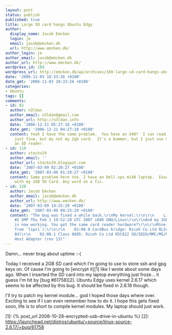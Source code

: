 ```yaml
---
layout: post
status: publish
published: true
title: Large SD card hangs Ubuntu Edgy
author:
  display_name: Jacob Emcken
  login: je
  email: jacob@emcken.dk
  url: http://www.emcken.dk/
author_login: je
author_email: jacob@emcken.dk
author_url: http://www.emcken.dk/
wordpress_id: 169
wordpress_url: http://emcken.dk/wp/archives/169-large-sd-card-hangs-ubuntu-edgy.html
date: '2006-11-03 10:33:26 +0100'
date_gmt: '2006-11-03 10:33:26 +0100'
categories:
- Ubuntu
tags: []
comments:
- id: 82
  author: n3ldan
  author_email: n3ldan@gmail.com
  author_url: http://n3ldan.info
  date: '2006-12-21 05:27:18 +0100'
  date_gmt: '2006-12-21 04:27:18 +0100'
  content: Yeah I have the same problem.  You have an X40?  I can read my 256mb card
    just fine, but my not my 2gb card.  It's a bummer, but I just use my camera as
    an SD reader.
- id: 119
  author: stocks29
  author_email: ''
  author_url: stocks29.blogspot.com
  date: '2007-03-09 02:20:27 +0100'
  date_gmt: '2007-03-09 01:20:27 +0100'
  content: Same problem here too. I have an Dell xps m140 laptop.  Exact same situation
    with my 2GB SD Card. Any word on a fix.
- id: 120
  author: Jacob Emcken
  author_email: jacob@emcken.dk
  author_url: http://www.emcken.dk/
  date: '2007-03-09 10:25:29 +0100'
  date_gmt: '2007-03-09 09:25:29 +0100'
  content: "The bug was fixed a while back.\r\nMy kernel:\r\n\r\n    Linux rohan 2.6.17-11-generic
    #2 SMP Thu Feb 1 19:52:28 UTC 2007 i686 GNU/Linux\r\n\r\nAnd my 2GB SD card
    is now working. You got the same card reader hardware?\r\n\r\nMine is (output
    from `lspci`):\r\n\r\n    02:00.0 CardBus bridge: Ricoh Co Ltd RL5c476 II (rev
    8d)\r\n    02:00.1 Class 0805: Ricoh Co Ltd R5C822 SD/SDIO/MMC/MS/MSPro
    Host Adapter (rev 13)"
---
```

Damn... never brag about uptime :-(

Today I received a 2GB SD card which I'm going to use to store ssh and gpg keys on. Of cause I'm going to [encrypt it][1] like I wrote about some days ago. When I inserted the SD card into my laptop everything just froze... it guess I'm hit by [bug #61758][2].
Ubuntu Edgy uses kernel 2.6.17 which seems to be affected by this bug. It should be fixed in 2.6.18 though.

I'll try to patch my kernel module... god I hoped those days where over. Exciting to see if I can even remember how to do it. I hope this gets fixed soon, life is to short to compile kernel modules. My laptop should just work.

[1]: {% post_url 2006-10-28-encrypted-usb-drive-in-ubuntu %}
[2]: https://launchpad.net/distros/ubuntu/+source/linux-source-2.6.17/+bug/61758

